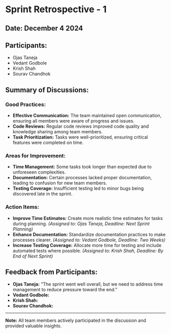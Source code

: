 # Sprint Retrospective - 1

## Date: December 4 2024

## Participants:
- Ojas Taneja
- Vedant Godbole
- Krish Shah
- Sourav Chandhok

## Summary of Discussions:

### Good Practices:
- **Effective Communication:** The team maintained open communication, ensuring all members were aware of progress and issues.
- **Code Reviews:** Regular code reviews improved code quality and knowledge sharing among team members.
- **Task Prioritization:** Tasks were well-prioritized, ensuring critical features were completed on time.

### Areas for Improvement:
- **Time Management:** Some tasks took longer than expected due to unforeseen complexities.
- **Documentation:** Certain processes lacked proper documentation, leading to confusion for new team members.
- **Testing Coverage:** Insufficient testing led to minor bugs being discovered late in the sprint.

### Action Items:
- **Improve Time Estimates:** Create more realistic time estimates for tasks during planning. *(Assigned to: Ojas Taneja, Deadline: Next Sprint Planning)*
- **Enhance Documentation:** Standardize documentation practices to make processes clearer. *(Assigned to: Vedant Godbole, Deadline: Two Weeks)*
- **Increase Testing Coverage:** Allocate more time for testing and include automated tests where possible. *(Assigned to: Krish Shah, Deadline: By End of Next Sprint)*

## Feedback from Participants:
- **Ojas Taneja:** "The sprint went well overall, but we need to address time management to reduce pressure toward the end."
- **Vedant Godbole:** 
- **Krish Shah:** 
- **Sourav Chandhok:** 
---

**Note:** All team members actively participated in the discussion and provided valuable insights.
